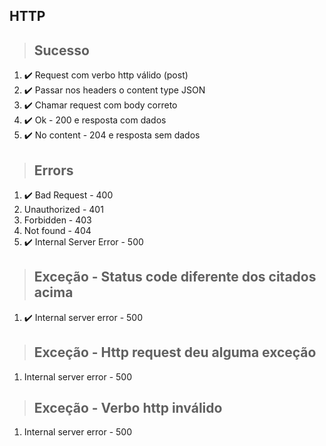 ## HTTP

> ## Sucesso
1. ✔️ Request com verbo http válido (post)
2. ✔️ Passar nos headers o content type JSON
3. ✔️ Chamar request com body correto
4. ✔️ Ok - 200 e resposta com dados
5. ✔️ No content - 204 e resposta sem dados

> ## Errors
1. ✔️ Bad Request - 400
2. Unauthorized - 401
3. Forbidden - 403
4. Not found - 404
5. ✔️ Internal Server Error - 500

> ## Exceção - Status code diferente dos citados acima
1. ✔️ Internal server error - 500

> ## Exceção - Http request deu alguma exceção
1. Internal server error - 500

> ## Exceção - Verbo http inválido
1. Internal server error - 500